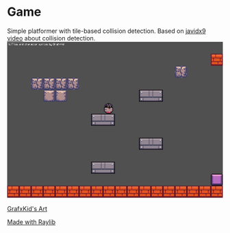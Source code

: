 # Game

Simple platformer with tile-based collision detection.
Based on [javidx9 video](https://youtu.be/oJvJZNyW_rw) about collision detection.
![alt text](https://github.com/Vini-SCandido/Game/blob/master/Screenshot%202021-12-03%2012-12-23.png?raw=true)

[GrafxKid's Art](https://grafxkid.itch.io)

[Made with Raylib](https://www.raylib.com)
